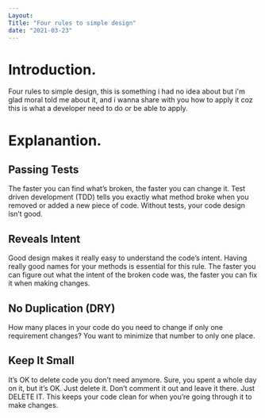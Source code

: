 ```yaml
---
Layout:
Title: "Four rules to simple design"
date: "2021-03-23"
---
```


# Introduction.
 
Four rules to simple design, this is something i had no idea about but i'm glad moral told me about it, and i wanna share with you how to apply it coz this is what a developer need to do or be able to apply.

# Explanantion.

## Passing Tests

The faster you can find what’s broken, the faster you can change it. Test driven development (TDD) tells you exactly what method broke when you removed or added a new piece of code. Without tests, your code design isn’t good.

## Reveals Intent

Good design makes it really easy to understand the code’s intent. Having really good names for your methods is essential for this rule. The faster you can figure out what the intent of the broken code was, the faster you can fix it when making changes.

## No Duplication (DRY)

How many places in your code do you need to change if only one requirement changes? You want to minimize that number to only one place.

## Keep It Small

It’s OK to delete code you don’t need anymore. Sure, you spent a whole day on it, but it’s OK. Just delete it. Don’t comment it out and leave it there. Just DELETE IT. This keeps your code clean for when you’re going through it to make changes.

